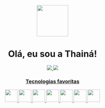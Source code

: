 <div id="header" align="center">
<img src="https://media.giphy.com/media/rzhRWftV63NbdJEnPj/giphy.gif" width="100"/>
</div>
<h1 align="center">Olá, eu sou a Thainá!</h1>
<div id="badges" align="center">
<a href="https://www.linkedin.com/in/thain%C3%A1-souza-799a85186/">
<img src="https://img.shields.io/badge/LinkedIn-blue?logo=linkedin&logoColor=white&style=for-the-badge"
</a>
<body>
<img src="https://media.giphy.com/media/17b875GGvV9m9sLmNc/giphy.gif">
  <h3 align="center">Tecnologias favoritas</h3>
<div id="badges" align="center">
   <img src="https://cdn.jsdelivr.net/gh/devicons/devicon/icons/csharp/csharp-original.svg" width="40" height="40"/>
   <img src="https://cdn.jsdelivr.net/gh/devicons/devicon/icons/css3/css3-original.svg" width="40" height="40" />
   <img src="https://cdn.jsdelivr.net/gh/devicons/devicon/icons/figma/figma-original.svg" width="40" height="40" />
   <img src="https://cdn.jsdelivr.net/gh/devicons/devicon/icons/html5/html5-original.svg" width="40" height="40" />
   <img src="https://cdn.jsdelivr.net/gh/devicons/devicon/icons/illustrator/illustrator-plain.svg" width="40" height="40" />
   <img src="https://cdn.jsdelivr.net/gh/devicons/devicon/icons/photoshop/photoshop-plain.svg" width="40" height="40" />
   <img src="https://cdn.jsdelivr.net/gh/devicons/devicon/icons/react/react-original-wordmark.svg" width="40" height="40" />
  
          
  
          
                 
          
          
  </div>
